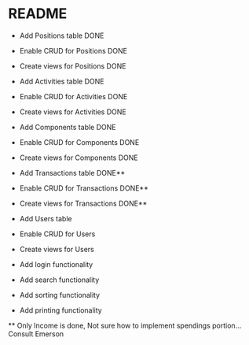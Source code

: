 # README

* Add Positions table DONE

* Enable CRUD for Positions DONE

* Create views for Positions DONE

* Add Activities table DONE

* Enable CRUD for Activities DONE

* Create views for Activities DONE

* Add Components table DONE

* Enable CRUD for Components DONE

* Create views for Components DONE

* Add Transactions table DONE**

* Enable CRUD for Transactions DONE**

* Create views for Transactions DONE**

* Add Users table

* Enable CRUD for Users

* Create views for Users

* Add login functionality

* Add search functionality

* Add sorting functionality

* Add printing functionality

** Only Income is done, Not sure how to implement spendings portion... Consult Emerson
